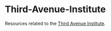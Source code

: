 # Third-Avenue-Institute
Resources related to the [Third Avenue Institute](https://www.thirdavenue.nyc).

